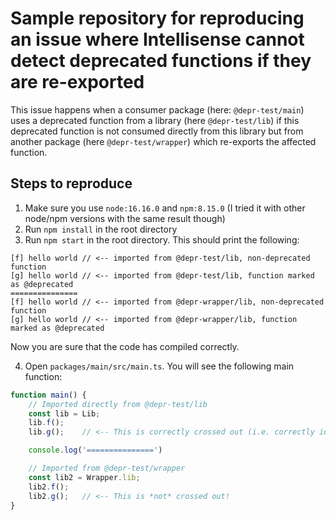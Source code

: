 # Sample repository for reproducing an issue where Intellisense cannot detect deprecated functions if they are re-exported

This issue happens when a consumer package (here: `@depr-test/main`) uses a deprecated function from a library
(here `@depr-test/lib`) if this deprecated function is not consumed directly from this library but from another package
(here `@depr-test/wrapper`) which re-exports the affected function.

## Steps to reproduce

1. Make sure you use `node:16.16.0` and `npm:8.15.0` (I tried it with other node/npm versions with the same result though)
2. Run `npm install` in the root directory
3. Run `npm start` in the root directory. This should print the following:

```text
[f] hello world // <-- imported from @depr-test/lib, non-deprecated function
[g] hello world // <-- imported from @depr-test/lib, function marked as @deprecated
===============
[f] hello world // <-- imported from @depr-wrapper/lib, non-deprecated function
[g] hello world // <-- imported from @depr-wrapper/lib, function marked as @deprecated
```
Now you are sure that the code has compiled correctly.

4. Open `packages/main/src/main.ts`. You will see the following main function:

```typescript
function main() {
    // Imported directly from @depr-test/lib
    const lib = Lib;
    lib.f();
    lib.g();    // <-- This is correctly crossed out (i.e. correctly identified as deprecated)

    console.log('===============')

    // Imported from @depr-test/wrapper
    const lib2 = Wrapper.lib;
    lib2.f();
    lib2.g();   // <-- This is *not* crossed out!
}
```
